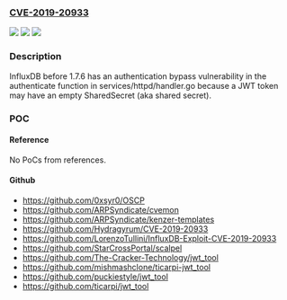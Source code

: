 ### [CVE-2019-20933](https://cve.mitre.org/cgi-bin/cvename.cgi?name=CVE-2019-20933)
![](https://img.shields.io/static/v1?label=Product&message=n%2Fa&color=blue)
![](https://img.shields.io/static/v1?label=Version&message=n%2Fa&color=blue)
![](https://img.shields.io/static/v1?label=Vulnerability&message=n%2Fa&color=brighgreen)

### Description

InfluxDB before 1.7.6 has an authentication bypass vulnerability in the authenticate function in services/httpd/handler.go because a JWT token may have an empty SharedSecret (aka shared secret).

### POC

#### Reference
No PoCs from references.

#### Github
- https://github.com/0xsyr0/OSCP
- https://github.com/ARPSyndicate/cvemon
- https://github.com/ARPSyndicate/kenzer-templates
- https://github.com/Hydragyrum/CVE-2019-20933
- https://github.com/LorenzoTullini/InfluxDB-Exploit-CVE-2019-20933
- https://github.com/StarCrossPortal/scalpel
- https://github.com/The-Cracker-Technology/jwt_tool
- https://github.com/mishmashclone/ticarpi-jwt_tool
- https://github.com/puckiestyle/jwt_tool
- https://github.com/ticarpi/jwt_tool

